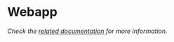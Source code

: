 # Webapp

_Check the [related documentation](https://swiss-ai-center.github.io/swiss-ai-center/reference/webapp) for more information._
